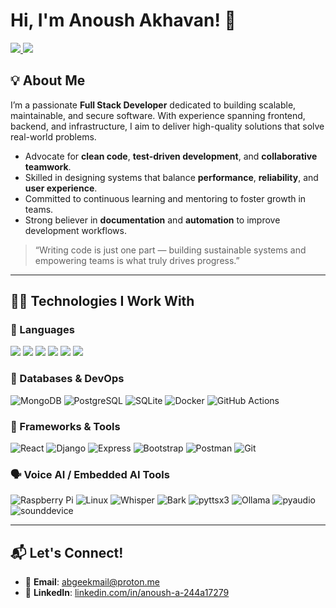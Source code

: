 # Hi, I'm Anoush Akhavan! 👋

<div>
  <a href="https://www.linkedin.com/in/anoush-a-244a17279/">
    <img src="https://img.shields.io/badge/LinkedIn-Anoush%20Akhavan-blue?style=flat&logo=linkedin" />
  </a>
  <a href="mailto:abgeekmail@proton.me">
    <img src="https://img.shields.io/badge/Email-abgeekmail%40proton.me-red?style=flat&logo=gmail" />
  </a>
</div>

## 💡 About Me

I’m a passionate **Full Stack Developer** dedicated to building scalable, maintainable, and secure software. With experience spanning frontend, backend, and infrastructure, I aim to deliver high-quality solutions that solve real-world problems.

- Advocate for **clean code**, **test-driven development**, and **collaborative teamwork**.  
- Skilled in designing systems that balance **performance**, **reliability**, and **user experience**.  
- Committed to continuous learning and mentoring to foster growth in teams.  
- Strong believer in **documentation** and **automation** to improve development workflows.  

> “Writing code is just one part — building sustainable systems and empowering teams is what truly drives progress.”

---

## 👨‍💻 Technologies I Work With

### 🧠 Languages  
<div>
  <img src="https://img.shields.io/badge/Code-C-blue?style=flat&logo=c" />
  <img src="https://img.shields.io/badge/Code-C%2B%2B-blue?style=flat&logo=cplusplus" />
  <img src="https://img.shields.io/badge/Code-Golang-green?style=flat&logo=go" />
  <img src="https://img.shields.io/badge/Code-Python-blue?style=flat&logo=python" />
  <img src="https://img.shields.io/badge/Code-JavaScript-yellow?style=flat&logo=javascript" />
  <img src="https://img.shields.io/badge/Code-PHP-purple?style=flat&logo=php" />
</div>

### 🧱 Databases & DevOps  
![MongoDB](https://img.shields.io/badge/MongoDB-green?style=flat&logo=mongodb)
![PostgreSQL](https://img.shields.io/badge/PostgreSQL-blue?style=flat&logo=postgresql)
![SQLite](https://img.shields.io/badge/SQLite-lightgrey?style=flat&logo=sqlite)
![Docker](https://img.shields.io/badge/Docker-blue?style=flat&logo=docker)
![GitHub Actions](https://img.shields.io/badge/GitHub%20Actions-2088FF?style=flat&logo=github-actions)

### 🧰 Frameworks & Tools  
![React](https://img.shields.io/badge/React-61DAFB?style=flat&logo=react)
![Django](https://img.shields.io/badge/Django-092E20?style=flat&logo=django)
![Express](https://img.shields.io/badge/Express-000000?style=flat&logo=express)
![Bootstrap](https://img.shields.io/badge/Bootstrap-7952B3?style=flat&logo=bootstrap)
![Postman](https://img.shields.io/badge/Postman-orange?style=flat&logo=postman)
![Git](https://img.shields.io/badge/Git-orange?style=flat&logo=git)

### 🗣️ Voice AI / Embedded AI Tools  
![Raspberry Pi](https://img.shields.io/badge/Hardware-Raspberry%20Pi-brightgreen?style=flat&logo=raspberrypi)
![Linux](https://img.shields.io/badge/OS-Linux-lightgrey?style=flat&logo=linux)
![Whisper](https://img.shields.io/badge/STT-Whisper-blueviolet)
![Bark](https://img.shields.io/badge/TTS-Bark-orange)
![pyttsx3](https://img.shields.io/badge/TTS-pyttsx3-9cf)
![Ollama](https://img.shields.io/badge/LLM-Ollama-informational)
![pyaudio](https://img.shields.io/badge/Audio-pyaudio-blue)
![sounddevice](https://img.shields.io/badge/Audio-sounddevice-green)

---

## 📬 Let's Connect!
- 💌 **Email**: [abgeekmail@proton.me](mailto:abgeekmail@proton.me)  
- 💼 **LinkedIn**: [linkedin.com/in/anoush-a-244a17279](https://www.linkedin.com/in/anoush-a-244a17279/)  
